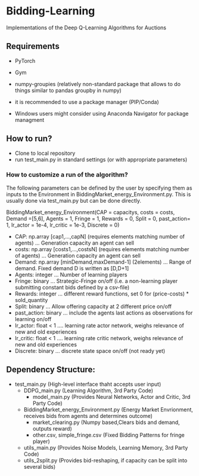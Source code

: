 # Bidding-Learning
Implementations of the Deep Q-Learning Algorithms for Auctions

## Requirements

- PyTorch
- Gym
- numpy-groupies (relatively non-standard package that allows to do things similar to pandas groupby in numpy)

- it is recommended to use a package manager (PIP/Conda)
- Windows users might consider using Anaconda Navigator for package managment

## How to run?

- Clone to local repository
- run test_main.py in standard settings (or with appropriate parameters)

### How to customize a run of the algorithm?

The following parameters can be defined by the user by specifying them as inputs to the Environment in BiddingMarket_energy_Environment.py. This is usually done via test_main.py but can be done directly.

BiddingMarket_energy_Environment(CAP = capacitys, costs = costs, Demand =[5,6], Agents = 1,                                       Fringe = 1, Rewards = 0, Split = 0, past_action= 1, lr_actor = 1e-4, lr_critic = 1e-3, Discrete = 0)

- CAP: np.array [cap1,...,capN]             (requires elements matching number of agents) ... Generation capacity an agent can sell 
- costs: np.array [costs1,...,costsN]       (requires elements matching number of agents) ... Generation capacity an agent can sell 
- Demand: np.array [minDemand,maxDemand-1]  (2elements) ... Range of demand. Fixed demand D is written as [D,D+1]
- Agents: integer ... Number of learning players
- Fringe: binary  ... Strategic-Fringe on/off (i.e. a non-learning player submitting constant bids defined by a csv-file)
- Rewards: integer ... different reward functions, set 0 for (price-costs) * sold_quantity
- Split: binary ... Allow offering capacity at 2 different price on/off
- past_action: binary ... include the agents last actions as observations for learning on/off
- lr_actor: float < 1 .... learning rate actor network, weighs relevance of new and old experiences
- lr_critic: float < 1 .... learning rate critic network, weighs relevance of new and old experiences
- Discrete: binary ... discrete state space on/off (not ready yet)
## Dependency Structure:

  - test_main.py                                                            (High-level interface thaht accepts user input)
      - DDPG_main.py                                                            (Learning Algorithm,        3rd Party Code)
          - model_main.py                                      (Provides Neural Networks, Actor and Critic, 3rd Party Code)
      - BiddingMarket_energy_Environment.py   (Energy Market Envrionment, receives bids from agents and determines outcome)
          - market_clearing.py                                         (Numpy based,Clears bids and demand, outputs reward)
          - other.csv, simple_fringe.csv                                         (Fixed Bidding Patterns for fringe player)
      - utils_main.py                                              (Provides Noise Models, Learning Memory, 3rd Party Code)
      - utils_2split.py                                (Provides bid-reshaping, if capacity can be split into several bids)
